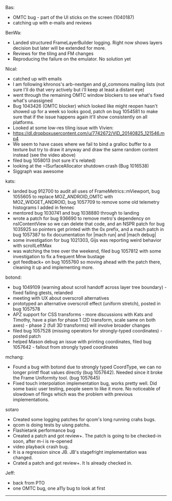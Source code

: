 Bas:
* OMTC bug - part of the UI sticks on the screen (1040187)
* catching up with e-mails and reviews

BenWa:
* Landed structured FrameLayerBuilder logging. Right now shows layers decision but later will be extended for more.
* Reviews for the tiling and FM changes
* Reproducing the failure on the emulator. No solution yet

Nical:
* catched up with emails
* I am following khronos's arb-nextgen and gl_commons mailing lists (not sure I'll do that very actively but i'll keep at least a distant eye)
* went through the remaining OMTC window blockers to see what's fixed what's unassigned
* Bug 1043426 (OMTC blocker) which looked like might reopen hasn't showed up for a week so looks good, patch on bug 1054581 to make sure that if the issue happens again it'll show consistently on all platforms.
* Looked at some low-res tiling issue with Vivien: 
* https://dl.dropboxusercontent.com/u/7742672/VID_20140825_121546.mp4
* We seem to have cases where we fail to bind a gralloc buffer to a texture but try to draw it anyway and draw the same random content instead (see the video above)
* filed bug 1058013 (not sure it's related)
* looking at the ~ISurfaceAllocator shutdown crash (Bug 1016538)
* Siggraph was awesome

kats:
* landed bug 912700 to audit all uses of FrameMetrics::mViewport, bug 1055605 to replace MOZ_ANDROID_OMTC with MOZ_WIDGET_ANDROID, bug 1057709 to remove some old telemetry histograms I added in fennec
* mentored bug 1030741 and bug 1038880 through to landing
* wrote a patch for bug 936690 to remove metro's dependency on nsIContentView so we can delete that code, and an NSPR patch for bug 1035925 so pointers get printed with the 0x prefix, and a mach patch in bug 1057387 to fix documentation for |mach run| and |mach debug|
* some investigation for bug 1021303, Gijs was reporting weird behavior with scrollLeftMax
* was watching the tree over the weekend, filed bug 1057812 with some investigation to fix a frequent Mnw bustage
* got feedback+ on bug 1055760 so moving ahead with the patch there, cleaning it up and implementing more.

botond:
  - bug 1049109 (warning about scroll handoff across layer tree boundary)
         - fixed failing gtests, relanded
  - meeting with UX about overscroll alternatives
  - prototyped an alternative overscroll effect (uniform stretch), posted in bug 1057578
  - APZ support for CSS transforms
         - more discussions with Kats and Timothy, have a plan for phase 1 (2D transform, scale same on both axes)
         - phase 2 (full 3D transforms) will involve broader changes
  - filed bug 1057528 (missing operators for strongly-typed coordinates)
         - posted patch
  - helped Mason debug an issue with printing coordinates, filed bug 1057642
         - fallout from strongly typed coordinates



mchang:
* Found a bug with botond due to strongly typed CoordType, we can no longer printf float values directly (bug 1057642). Needed since it broke the Frame Uniformity tool. (bug 1057645)
* Fixed touch interpolation implementation bug, works pretty well. Did some basic user testing, people seem to like it more. No noticeable of slowdown of flings which was the problem with previous implementations.

sotaro
* Created some logging patches for qcom's long running crahs bugs.
* qcom is doing tests by uisng patchs.
* Flashietank performance bug
* Created a patch and got review+. The patch is going to be checked-in soon, after m-i is re-opened
* video playback crash bug.
* It is a regression since JB. JB's stagefright implementation was changed.
* Crated a patch and got review+. It ls already checked in.

Jeff:
* back from PTO
* one OMTC bug, one a11y bug to look at first

________________


